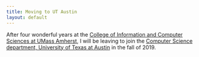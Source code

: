 ```yaml
---
title: Moving to UT Austin
layout: default
---
```


After four wonderful years at the [College of Information and Computer Sciences at UMass Amherst](https://www.cics.umass.edu/), I will be leaving to join the [Computer Science department,
University of Texas at Austin](https://www.cs.utexas.edu/) in the fall of 2019.